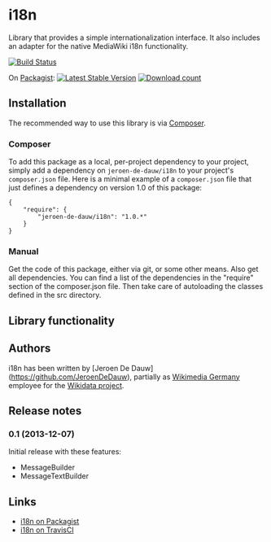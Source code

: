 # i18n

Library that provides a simple internationalization interface. It also
includes an adapter for the native MediaWiki i18n functionality.

[![Build Status](https://secure.travis-ci.org/JeroenDeDauw/i18n.png?branch=master)](http://travis-ci.org/JeroenDeDauw/i18n)

On [Packagist](https://packagist.org/packages/jeroen-de-dauw/i18n):
[![Latest Stable Version](https://poser.pugx.org/jeroen-de-dauw/i18n/version.png)](https://packagist.org/packages/jeroen-de-dauw/i18n)
[![Download count](https://poser.pugx.org/jeroen-de-dauw/i18n/d/total.png)](https://packagist.org/packages/jeroen-de-dauw/i18n)

## Installation

The recommended way to use this library is via [Composer](http://getcomposer.org/).

### Composer

To add this package as a local, per-project dependency to your project, simply add a
dependency on `jeroen-de-dauw/i18n` to your project's `composer.json` file.
Here is a minimal example of a `composer.json` file that just defines a dependency on
version 1.0 of this package:

    {
        "require": {
            "jeroen-de-dauw/i18n": "1.0.*"
        }
    }

### Manual

Get the code of this package, either via git, or some other means. Also get all dependencies.
You can find a list of the dependencies in the "require" section of the composer.json file.
Then take care of autoloading the classes defined in the src directory.

## Library functionality


## Authors

i18n has been written by [Jeroen De Dauw] (https://github.com/JeroenDeDauw), partially
as [Wikimedia Germany](https://wikimedia.de) employee for the [Wikidata project](https://wikidata.org/).

## Release notes

### 0.1 (2013-12-07)

Initial release with these features:

* MessageBuilder
* MessageTextBuilder

## Links

* [i18n on Packagist](https://packagist.org/packages/jeroen-de-dauw/i18n)
* [i18n on TravisCI](https://travis-ci.org/JeroenDeDauw/i18n)
